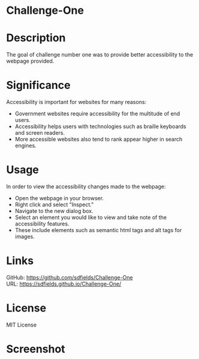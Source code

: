 # Challenge-One

# Description
The goal of challenge number one was to provide better accessibility to the webpage provided.

# Significance
Accessibility is important for websites for many reasons: <br />
 * Government websites require accessibility for the multitude of end users.<br />
 * Accessibility helps users with technologies such as braille keyboards and screen readers.<br />
 * More accessible websites also tend to rank appear higher in search engines.

# Usage
In order to view the accessibility changes made to the webpage:<br />
 * Open the webpage in your browser.<br />
 * Right click and select "Inspect."<br />
 * Navigate to the new dialog box.<br />
 * Select an element you would like to view and take note of the accessibility features.<br />
 * These include elements such as semantic html tags and alt tags for images.

# Links
GitHub: https://github.com/sdfields/Challenge-One<br />
URL: https://sdfields.github.io/Challenge-One/

# License
MIT License

# Screenshot

